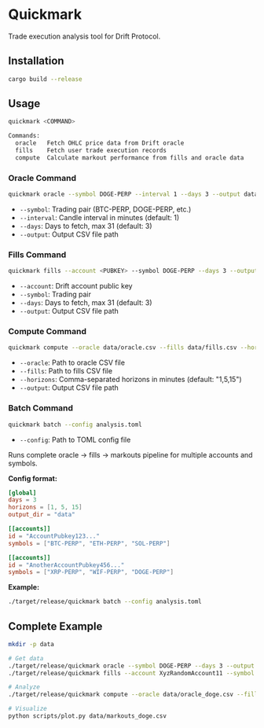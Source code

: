 # Quickmark

Trade execution analysis tool for Drift Protocol.

## Installation

```bash
cargo build --release
```

## Usage

```bash
quickmark <COMMAND>

Commands:
  oracle   Fetch OHLC price data from Drift oracle
  fills    Fetch user trade execution records
  compute  Calculate markout performance from fills and oracle data
```

### Oracle Command

```bash
quickmark oracle --symbol DOGE-PERP --interval 1 --days 3 --output data/oracle.csv
```

- `--symbol`: Trading pair (BTC-PERP, DOGE-PERP, etc.)
- `--interval`: Candle interval in minutes (default: 1)
- `--days`: Days to fetch, max 31 (default: 3)
- `--output`: Output CSV file path

### Fills Command

```bash
quickmark fills --account <PUBKEY> --symbol DOGE-PERP --days 3 --output data/fills.csv
```

- `--account`: Drift account public key
- `--symbol`: Trading pair
- `--days`: Days to fetch, max 31 (default: 3)
- `--output`: Output CSV file path

### Compute Command

```bash
quickmark compute --oracle data/oracle.csv --fills data/fills.csv --horizons 1,5,15 --output data/markouts.csv
```

- `--oracle`: Path to oracle CSV file
- `--fills`: Path to fills CSV file
- `--horizons`: Comma-separated horizons in minutes (default: "1,5,15")
- `--output`: Output CSV file path

### Batch Command

```bash
quickmark batch --config analysis.toml
```

- `--config`: Path to TOML config file

Runs complete oracle → fills → markouts pipeline for multiple accounts and symbols.

**Config format:**

```toml
[global]
days = 3
horizons = [1, 5, 15]
output_dir = "data"

[[accounts]]
id = "AccountPubkey123..."
symbols = ["BTC-PERP", "ETH-PERP", "SOL-PERP"]

[[accounts]]
id = "AnotherAccountPubkey456..."
symbols = ["XRP-PERP", "WIF-PERP", "DOGE-PERP"]
```

**Example:**

```bash
./target/release/quickmark batch --config analysis.toml
```

## Complete Example

```bash
mkdir -p data

# Get data
./target/release/quickmark oracle --symbol DOGE-PERP --days 3 --output data/oracle_doge.csv
./target/release/quickmark fills --account XyzRandomAccount11 --symbol DOGE-PERP --days 3 --output data/fills_doge.csv

# Analyze
./target/release/quickmark compute --oracle data/oracle_doge.csv --fills data/fills_doge.csv --output data/markouts_doge.csv

# Visualize
python scripts/plot.py data/markouts_doge.csv
```
